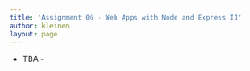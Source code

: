 ```yaml
---
title: 'Assignment 06 - Web Apps with Node and Express II'
author: kleinen
layout: page
---
```


- TBA -
